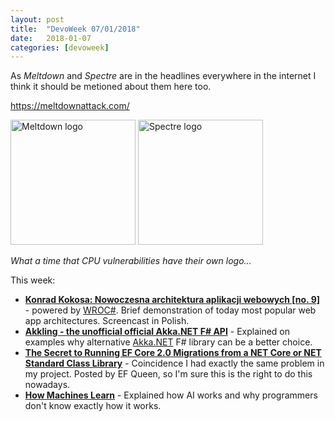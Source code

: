 ```yaml
---
layout: post
title:  "DevoWeek 07/01/2018"
date:   2018-01-07
categories: [devoweek]
---
```


As _Meltdown_ and _Spectre_ are in the headlines everywhere in the internet I think it should be metioned about them here too.

https://meltdownattack.com/

<img src="https://meltdownattack.com/images/meltdown.min.svg" width="200" height="200" alt="Meltdown logo" />
<img src="https://meltdownattack.com/images/spectre.min.svg" width="200" height="200" alt="Spectre logo" />

_What a time that CPU vulnerabilities have their own logo..._

This week:

* **[Konrad Kokosa: Nowoczesna architektura aplikacji webowych [no. 9]](https://www.youtube.com/watch?v=tTM-RaGzm5w)** - powered by [WROC#](https://www.facebook.com/WrocSharp/). Brief demonstration of today most popular web app architectures. Screencast in Polish.
* **[Akkling - the unofficial official Akka.NET F# API](https://www.miles.no/blogg/tema/teknisk/akkling---the-unofficial-official-akkanet-f-api)** - Explained on examples why alternative [Akka.NET](http://getakka.net/) F# library can be a better choice.
* **[The Secret to Running EF Core 2.0 Migrations from a NET Core or NET Standard Class Library](http://thedatafarm.com/data-access/the-secret-to-running-ef-core-2-0-migrations-from-a-net-core-or-net-standard-class-library/)** - Coincidence I had exactly the same problem in my project. Posted by EF Queen, so I'm sure this is the right to do this nowadays.
* **[How Machines Learn](https://www.youtube.com/watch?v=R9OHn5ZF4Uo&feature=share)** - Explained how AI works and why programmers don't know exactly how it works.
